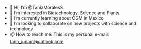 - 👋 Hi, I’m @TaniaMoralesS
- 👀 I’m interested in Biotechnology, Science and Plants
- 🌱 I’m currently learning about OGM in Mexico
- 💞️ I’m looking to collaborate on new projects with science and technology
- 📫 How to reach me: This is my personal e-mail: tann_iunam@outlook.com

<!---
TaniaMoralesS/TaniaMoralesS is a ✨ special ✨ repository because its `README.md` (this file) appears on your GitHub profile.
You can click the Preview link to take a look at your changes.
--->
